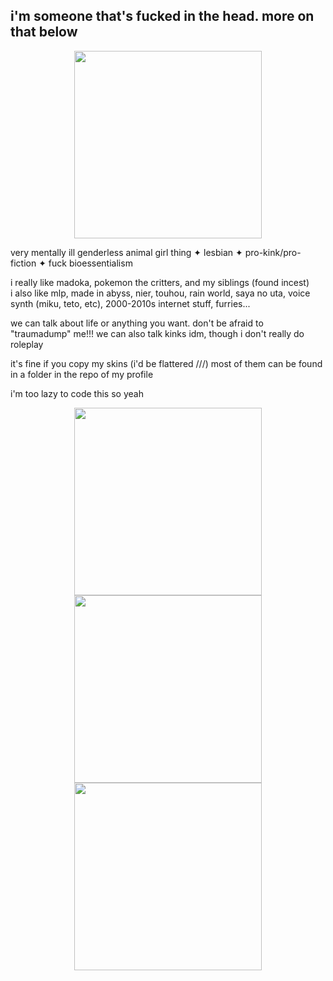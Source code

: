 ## i'm someone that's fucked in the head. more on that below
<p align="center">
  <a href="https://danbooru.donmai.us/posts/2246731?">
  <img height="300" src="https://cdn.donmai.us/original/da/f1/__akemi_homura_and_kaname_madoka_mahou_shoujo_madoka_magica_and_2_more__daf18ebe976b869d62e4700a8f273373.gif"/>
</a>

very mentally ill genderless animal girl thing ✦ lesbian ✦ pro-kink/pro-fiction ✦ fuck bioessentialism

i really like madoka, pokemon the critters, and my siblings (found incest)
<br> i also like mlp, made in abyss, nier, touhou, rain world, saya no uta, voice synth (miku, teto, etc), 2000-2010s internet stuff, furries...</br>

we can talk about life or anything you want. don't be afraid to "traumadump" me!!! we can also talk kinks idm, though i don't really do roleplay

it's fine if you copy my skins (i'd be flattered ///) most of them can be found in a folder in the repo of my profile

i'm too lazy to code this so yeah

<p align="center">
  <img height="300" src="https://adriansblinkiecollection.neocities.org/stamps/a25.png"/>
  <img height="300" src="https://adriansblinkiecollection.neocities.org/stamps/a1.gif"/>
  <img height="300" src="https://adriansblinkiecollection.neocities.org/stamps/g12.gif"/>


  
